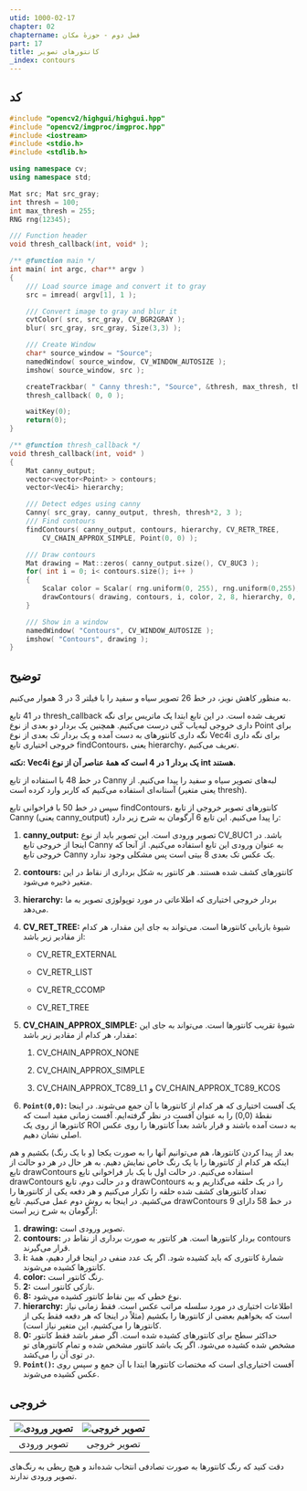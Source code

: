 ```yaml
---
utid: 1000-02-17
chapter: 02
chaptername: فصل دوم - حوزهٔ مکان
part: 17
title: کانتورهای تصویر
_index: contours
---
```


## کد

```c++
#include "opencv2/highgui/highgui.hpp"
#include "opencv2/imgproc/imgproc.hpp"
#include <iostream>
#include <stdio.h>
#include <stdlib.h>

using namespace cv;
using namespace std;

Mat src; Mat src_gray;
int thresh = 100;
int max_thresh = 255;
RNG rng(12345);

/// Function header
void thresh_callback(int, void* );

/** @function main */
int main( int argc, char** argv )
{
    /// Load source image and convert it to gray
    src = imread( argv[1], 1 );

    /// Convert image to gray and blur it
    cvtColor( src, src_gray, CV_BGR2GRAY );
    blur( src_gray, src_gray, Size(3,3) );

    /// Create Window
    char* source_window = "Source";
    namedWindow( source_window, CV_WINDOW_AUTOSIZE );
    imshow( source_window, src );

    createTrackbar( " Canny thresh:", "Source", &thresh, max_thresh, thresh_callback );
    thresh_callback( 0, 0 );

    waitKey(0);
    return(0);
}

/** @function thresh_callback */
void thresh_callback(int, void* )
{
    Mat canny_output;
    vector<vector<Point> > contours;
    vector<Vec4i> hierarchy;

    /// Detect edges using canny
    Canny( src_gray, canny_output, thresh, thresh*2, 3 );
    /// Find contours
    findContours( canny_output, contours, hierarchy, CV_RETR_TREE,
        CV_CHAIN_APPROX_SIMPLE, Point(0, 0) );

    /// Draw contours
    Mat drawing = Mat::zeros( canny_output.size(), CV_8UC3 );
    for( int i = 0; i< contours.size(); i++ )
    {
        Scalar color = Scalar( rng.uniform(0, 255), rng.uniform(0,255), rng.uniform(0,255) );
        drawContours( drawing, contours, i, color, 2, 8, hierarchy, 0, Point() );
    }

    /// Show in a window
    namedWindow( "Contours", CV_WINDOW_AUTOSIZE );
    imshow( "Contours", drawing );
}
```



## توضیح

به منظور کاهش نویز، در خط 26 تصویر سیاه و سفید را با فیلتر 3 در 3 هموار می‌کنیم.

در 41 تابع thresh_callback تعریف شده است. در این تابع ابتدا یک ماتریس برای نگه داری خروجی لبه‌یاب کَنی درست می‌کنیم. همچنین یک بردار دو بعدی از نوع Point برای نگه داری کانتورهای به دست آمده و یک بردار تک بعدی از نوع Vec4i برای نگه داری خروجی اختیاری تابع findContours، یعنی hierarchy، تعریف می‌کنیم.

**نکته: Vec4i یک بردار 1 در 4 است که همهٔ عناصر آن از نوع int هستند.**

در خط 48 با استفاده از تابع Canny لبه‌های تصویر سیاه و سفید را پیدا می‌کنیم. از آستانه‌ای استفاده می‌کنیم که کاربر وارد کرده است (یعنی متغیر thresh).

سپس در خط 50 با فراخوانی تابع findContours، کانتورهای تصویر خروجی از تابع Canny (یعنی canny_output) را پیدا می‌کنیم. این تابع 6 آرگومان به شرح زیر دارد:

1.  **canny\_output:** تصویر ورودی است. این تصویر باید از نوع CV\_8UC1 باشد. در اینجا از خروجی تابع Canny به عنوان ورودی این تابع استفاده می‌کنیم. از آنجا که خروجی تابع Canny یک عکس تک بعدی 8 بیتی است پس مشکلی وجود ندارد.
2.  **contours:** کانتورهای کشف شده هستند. هر کانتور به شکل برداری از نقاط در این متغیر ذخیره می‌شود.
3.  **hierarchy:** بردار خروجی اختیاری که اطلاعاتی در مورد توپولوژی تصویر به ما می‌دهد.
4.  **CV\_RET\_TREE:** شیوهٔ بازیابی کانتورها است. می‌تواند به جای این مقدار، هر کدام از مقادیر زیر باشد:

    -   CV\_RETR\_EXTERNAL

    -   CV\_RETR\_LIST

    -   CV\_RETR\_CCOMP

    -   CV\_RET\_TREE
5.  **CV\_CHAIN\_APPROX\_SIMPLE:** شیوهٔ تقریب کانتورها است. می‌تواند به جای این مقدار، هر کدام از مقادیر زیر باشد:

    1.  CV\_CHAIN\_APPROX\_NONE

    2.  CV\_CHAIN\_APPROX\_SIMPLE

    3.  CV\_CHAIN\_APPROX\_TC89\_L1 و CV\_CHAIN\_APPROX\_TC89\_KCOS
6.  **`Point(0,0)`:** یک آفست اختیاری که هر کدام از کانتورها با آن جمع می‌شوند. در اینجا نقطهٔ (0,0) را به عنوان آفست در نظر گرفته‌ایم. آفست زمانی مفید است که کانتورها از روی یک ROI به دست آمده باشند و قرار باشد بعداً کانتورها را روی عکس اصلی نشان دهیم.

بعد از پیدا کردن کانتورها، هم می‌توانیم آنها را به صورت یکجا (و با یک رنگ) بکشیم و هم اینکه هر کدام از کانتورها را با یک رنگ خاص نمایش دهیم. به هر حال در هر دو حالت از تابع drawContours استفاده می‌کنیم. در حالت اول با یک بار فراخوانی تابع drawContours و در حالت دوم، تابع drawContours را در یک حلقه می‌گذاریم و به تعداد کانتورهای کشف شده حلقه را تکرار می‌کنیم و هر دفعه یکی از کانتورها را می‌کشیم. در اینجا به روش دوم عمل می‌کنیم. تابع drawContours در خط 58 دارای 9 آرگومان به شرح زیر است:

1.  **drawing:** تصویر ورودی است.
2.  **contours:** بردار کانتورها است. هر کانتور به صورت برداری از نقاط در contours قرار می‌گیرند.
3.  **i:** شمارهٔ کانتوری که باید کشیده شود. اگر یک عدد منفی در اینجا قرار دهیم، همهٔ کانتورها کشیده می‌شوند.
4.  **color:** رنگ کانتور است.
5.  **2:** نازکی کانتور است.
6.  **8:** نوع خطی که بین نقاط کانتور کشیده می‌شود.
7.  **hierarchy:** اطلاعات اختیاری در مورد سلسله مراتب عکس است. فقط زمانی نیاز است که بخواهیم بعضی از کانتورها را بکشیم (مثلاً در اینجا که هر دفعه فقط یکی از کانتورها را می‌کشیم، این متغیر نیاز است).
8.  **0:** حداکثر سطح برای کانتورهای کشیده شده است. اگر صفر باشد فقط کانتور مشخص شده کشیده می‌شود. اگر یک باشد کانتور مشخص شده و تمام کانتورهای تو در توی آن را می‌کشد.
9.  **`Point()`:** آفست اختیاری‌ای است که مختصات کانتورها ابتدا با آن جمع و سپس روی عکس کشیده می‌شوند.


## خروجی

| ![تصویر ورودی](/opencv-book/media/image90.png) | ![تصویر خروجی](/opencv-book/media/image91.png) |
| :--------------------------------------------: | :--------------------------------------------: |
|                  تصویر ورودی                   |                  تصویر خروجی                   |

دقت کنید که رنگ کانتورها به صورت تصادفی انتخاب شده‌اند و هیچ ربطی به رنگ‌های تصویر ورودی ندارند.